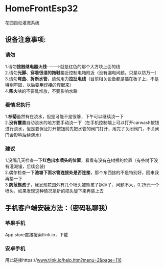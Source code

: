 # HomeFrontEsp32
花园自动灌溉系统

## 设备注意事项:
### 请勿
1.请勿**接触继电器火线**---->就是红色的那个大方块上面的线<br>
2.请勿**光脚、穿着很湿的拖鞋**接近控制电箱附近（没有漏电问题，只是以防万一）<br>
3.请勿**弯曲、折断水管**，请勿用力**拉扯电线**（目前相关设备都是插在板子上，不是特别牢固，以后要用焊接的焊起来）<br>
4.**柴火**啥的不要乱堆放，不要影响水路<br>

### 看情况执行
1.**棕菊**虽然有在浇水，但是可能不是很够，下午可以继续浇一下<br>
2.**没有覆盖**自动浇水的地方要手动浇一下（在手机控制端上可以打开carwash按钮进行浇水，但是要保证打开按钮前先把水管的阀门打开，用完了关闭阀门，不关阀门会影响后续浇水）<br>

### 建议
1.没隔几天检查一下**红色出水喷头的位置**，看看有没有在树根的位置（有些树下没有灌溉锚，后续会装)<br>
2.偶尔检查一下**池塘下面水管连接处是否连接**，那个东西接的不是特别好，回来我再接一下<br>
3.**防范熊孩子**，我发现花园外有几个喷头被熊孩子拆掉了，问题不大，0.25元一个喷头，如果发现这种情况拿新的把头旋下来再装上去<br>

## 手机客户端安装方法：（密码私聊我）
### 苹果手机
App store直接搜索tlink.io，下载<br>
### 安卓手机
用此链接https://www.tlink.io/help.htm?menu=2&page=116<br>
